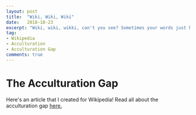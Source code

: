 ```yaml
---
layout: post
title:  "Wiki, Wiki, Wiki"
date:   2018-10-23
excerpt: "Wiki, wiki, wikki, can't you see? Sometimes your words just hypnotize me."
tag:
- Wikipedia
- Acculturation
- Acculturation Gap
comments: true
---
```


# The Acculturation Gap

Here's an article that I created for Wikipedia! Read all about the acculturation gap [here.](https://en.wikipedia.org/wiki/Acculturation_gap)
